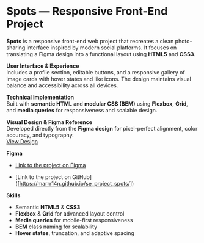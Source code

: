 # Spots — Responsive Front-End Project  

**Spots** is a responsive front-end web project that recreates a clean photo-sharing interface inspired by modern social platforms. It focuses on translating a Figma design into a functional layout using **HTML5** and **CSS3**.  

**User Interface & Experience**  
Includes a profile section, editable buttons, and a responsive gallery of image cards with hover states and like icons. The design maintains visual balance and accessibility across all devices.  

**Technical Implementation**  
Built with **semantic HTML** and **modular CSS (BEM)** using **Flexbox**, **Grid**, and **media queries** for responsiveness and scalable design.  

**Visual Design & Figma Reference**  
Developed directly from the **Figma design** for pixel-perfect alignment, color accuracy, and typography.  
[View Design](https://www.figma.com/file/BBNm2bC3lj8QQMHlnqRsga/Sprint-3-Project-%E2%80%94-Spots?type=design&node-id=2%3A60&mode=design&t=afgNFybdorZO6cQo-1)
  
**Figma**  
  
* [Link to the project on Figma](https://www.figma.com/file/BBNm2bC3lj8QQMHlnqRsga/Sprint-3-Project-%E2%80%94-Spots?type=design&node-id=2%3A60&mode=design&t=afgNFybdorZO6cQo-1)
  
* [Link to the project on GitHub] ([https://marrr14n.github.io/se_project_spots/])

**Skills**  
- Semantic **HTML5** & **CSS3**
- **Flexbox** & **Grid** for advanced layout control  
- **Media queries** for mobile-first responsiveness  
- **BEM** class naming for scalability  
- **Hover states**, truncation, and adaptive spacing  
